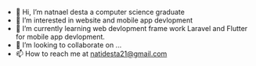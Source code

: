 - 👋 Hi, I’m natnael desta  a computer science graduate
- 👀 I’m interested in website and mobile app devlopment
- 🌱 I’m currently learning web devlopment frame work Laravel and Flutter for mobile app devlopment.
- 💞️ I’m looking to collaborate on ...
- 📫 How to reach me at natidesta21@gmail.com

<!---
natidesta/natidesta is a ✨ special ✨ repository because its `README.md` (this file) appears on your GitHub profile.
You can click the Preview link to take a look at your changes.
--->
